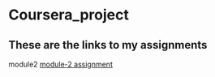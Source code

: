 # Coursera_project
## These are the links to my assignments
module2 
<a href="module2-solution/index.html">module-2 assignment</a>
